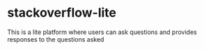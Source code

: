 # stackoverflow-lite
This is a lite platform where users can ask questions and provides responses to the questions asked 
